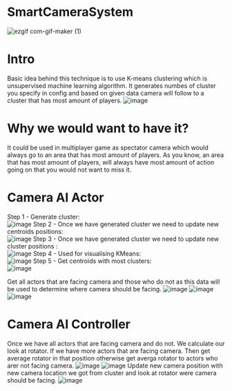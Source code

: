 # SmartCameraSystem
![ezgif com-gif-maker (1)](https://user-images.githubusercontent.com/10357361/214292268-a8a1c4e3-bec3-472a-bdbf-f523417304ea.gif)

# Intro
Basic idea behind this technique is to use  K-means clustering which is unsupervised machine learning algorithm.
It generates  numbes of cluster you specify in config and based  on given data camera will follow to a cluster that has most amount of players.
![image](https://user-images.githubusercontent.com/10357361/214296235-6800bf13-aaf0-4f19-a856-d986c05a288e.png)

# Why we would want to have it?
It could be  used in multiplayer game as spectator camera which would always go to an area that has most amount of players. As you know, an area that has most amount of players, will always have most amount of action going on that you would not want to miss it.


# Camera AI Actor
Step 1 - Generate cluster: <br />
![image](https://user-images.githubusercontent.com/10357361/214280513-5271e54a-bea4-4698-9f55-80ffc9411420.png)
Step 2 - Once we have generated cluster we need to update new centroids positions: <br />
![image](https://user-images.githubusercontent.com/10357361/214280548-9581b887-3eec-452f-bd2f-b2d3f7c0792c.png)
Step 3 - Once we have generated cluster we need to update new cluster positions : <br />
![image](https://user-images.githubusercontent.com/10357361/214280591-62a4d980-a222-4394-ad38-1e27126e6d15.png)
Step 4 - Used for visualising KMeans: <br />
![image](https://user-images.githubusercontent.com/10357361/214280630-e917aceb-e229-447c-97ae-3a44a93b9cd4.png)
Step 5 - Get centroids with most clusters: <br />
![image](https://user-images.githubusercontent.com/10357361/214280666-5a71bbc2-7d87-42e5-b40f-d09c294d46d0.png)

Get all actors that are facing camera and those who do not as this data will be used to determine where camera should be facing.
![image](https://user-images.githubusercontent.com/10357361/214281550-d2113ba6-f5b6-4aed-9396-04d70b66677d.png)
![image](https://user-images.githubusercontent.com/10357361/214281603-89f02489-6ead-41d2-946c-b3594ed7c3bc.png)
![image](https://user-images.githubusercontent.com/10357361/214281639-137a5d73-279d-429d-8f43-2eff045210d4.png)

# Camera AI Controller
Once we have all actors that are facing camera  and do not. We calculate our look at rotator. If we have more actors that are facing camera.
Then get average rotator in that position otherwise get averga rotator to actors who arer not facing camera.
![image](https://user-images.githubusercontent.com/10357361/214293265-36fa0123-999c-4a1d-baf6-cc76b0c3e6ed.png)
![image](https://user-images.githubusercontent.com/10357361/214293441-2f87f5a9-c7e0-46a4-8c11-b4732baeb201.png)
Update new camera position with new camera location we got from cluster and look at rotator were camera should be facing.
![image](https://user-images.githubusercontent.com/10357361/214293597-1829e7f2-dc56-4aa3-8acf-145e0c474a69.png)










